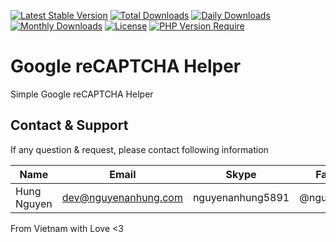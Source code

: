 [![Latest Stable Version](https://img.shields.io/packagist/v/nguyenanhung/google-recaptcha-helper.svg?style=flat-square)](https://packagist.org/packages/nguyenanhung/google-recaptcha-helper)
[![Total Downloads](https://img.shields.io/packagist/dt/nguyenanhung/google-recaptcha-helper.svg?style=flat-square)](https://packagist.org/packages/nguyenanhung/google-recaptcha-helper)
[![Daily Downloads](https://img.shields.io/packagist/dd/nguyenanhung/google-recaptcha-helper.svg?style=flat-square)](https://packagist.org/packages/nguyenanhung/google-recaptcha-helper)
[![Monthly Downloads](https://img.shields.io/packagist/dm/nguyenanhung/google-recaptcha-helper.svg?style=flat-square)](https://packagist.org/packages/nguyenanhung/google-recaptcha-helper)
[![License](https://img.shields.io/packagist/l/nguyenanhung/google-recaptcha-helper.svg?style=flat-square)](https://packagist.org/packages/nguyenanhung/google-recaptcha-helper)
[![PHP Version Require](https://img.shields.io/packagist/dependency-v/nguyenanhung/google-recaptcha-helper/php)](https://packagist.org/packages/nguyenanhung/google-recaptcha-helper)

# Google reCAPTCHA Helper

Simple Google reCAPTCHA Helper

## Contact & Support

If any question & request, please contact following information

| Name        | Email                | Skype            | Facebook      |
| ----------- | -------------------- | ---------------- | ------------- |
| Hung Nguyen | dev@nguyenanhung.com | nguyenanhung5891 | @nguyenanhung |

From Vietnam with Love <3
